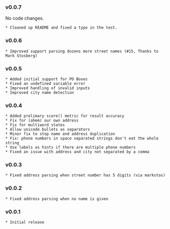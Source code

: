 
### v0.0.7

No code changes.

    * Cleaned up README and fixed a typo in the test. 

### v0.0.6

    * Improved support parsing dozens more street names (#15, Thanks to Mark Stosberg)

### v0.0.5
    * Added initial support for PO Boxes
    * Fixed an undefined variable error
    * Improved handling of invalid inputs
    * Improved city name detection

### v0.0.4
    * Added prelimary score() metric for result accuracy
    * Fix for (ahem) our own address
    * Fix for multiword states
    * Allow unicode bullets as separators
    * Minor fix to stop name and address duplication
    * Fix: phone numbers in space separated strings don't eat the whole string
    * Use labels as hints if there are multiple phone numbers
    * Fixed an issue with address and city not separated by a comma
### v0.0.3
    * Fixed address parsing when street number has 5 digits (via markstos)
### v0.0.2
    * Fixed address parsing when no name is given
### v0.0.1
    * Initial release
